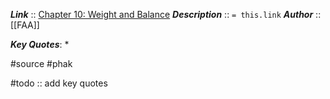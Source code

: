 ***Link***      :: [Chapter 10: Weight and Balance](https://www.faa.gov/sites/faa.gov/files/regulations_policies/handbooks_manuals/aviation/phak/12_phak_ch10.pdf)
***Description***      :: `= this.link`
***Author*** :: [[FAA]]

***Key Quotes***:
* 

#source #phak 

#todo :: add key quotes
